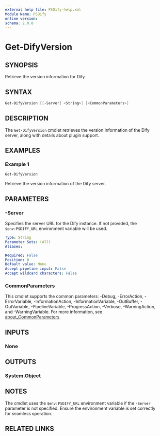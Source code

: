 ```yaml
---
external help file: PSDify-help.xml
Module Name: PSDify
online version:
schema: 2.0.0
---
```


# Get-DifyVersion

## SYNOPSIS

Retrieve the version information for Dify.

## SYNTAX

```powershell
Get-DifyVersion [[-Server] <String>] [<CommonParameters>]
```

## DESCRIPTION

The `Get-DifyVersion` cmdlet retrieves the version information of the Dify server, along with details about plugin support.

## EXAMPLES

### Example 1

```powershell
Get-DifyVersion
```

Retrieve the version information of the Dify server.

## PARAMETERS

### -Server

Specifies the server URL for the Dify instance. If not provided, the `$env:PSDIFY_URL` environment variable will be used.

```yaml
Type: String
Parameter Sets: (All)
Aliases:

Required: False
Position: 0
Default value: None
Accept pipeline input: False
Accept wildcard characters: False
```

### CommonParameters

This cmdlet supports the common parameters: -Debug, -ErrorAction, -ErrorVariable, -InformationAction, -InformationVariable, -OutBuffer, -OutVariable, -PipelineVariable, -ProgressAction, -Verbose, -WarningAction, and -WarningVariable. For more information, see [about_CommonParameters](http://go.microsoft.com/fwlink/?LinkID=113216).

## INPUTS

### None

## OUTPUTS

### System.Object

## NOTES

The cmdlet uses the `$env:PSDIFY_URL` environment variable if the `-Server` parameter is not specified. Ensure the environment variable is set correctly for seamless operation.

## RELATED LINKS
